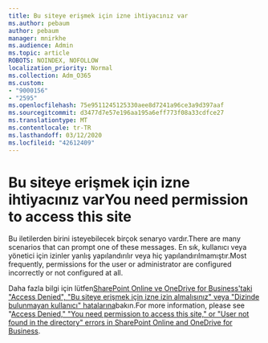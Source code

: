 ```yaml
---
title: Bu siteye erişmek için izne ihtiyacınız var
ms.author: pebaum
author: pebaum
manager: mnirkhe
ms.audience: Admin
ms.topic: article
ROBOTS: NOINDEX, NOFOLLOW
localization_priority: Normal
ms.collection: Adm_O365
ms.custom:
- "9000156"
- "2595"
ms.openlocfilehash: 75e9511245125330aee8d7241a96ce3a9d397aaf
ms.sourcegitcommit: d3477d7e57e196aa195a6eff773f08a33cdfce27
ms.translationtype: MT
ms.contentlocale: tr-TR
ms.lasthandoff: 03/12/2020
ms.locfileid: "42612409"
---
```

# <a name="you-need-permission-to-access-this-site"></a><span data-ttu-id="2e0d0-102">Bu siteye erişmek için izne ihtiyacınız var</span><span class="sxs-lookup"><span data-stu-id="2e0d0-102">You need permission to access this site</span></span>

<span data-ttu-id="2e0d0-103">Bu iletilerden birini isteyebilecek birçok senaryo vardır.</span><span class="sxs-lookup"><span data-stu-id="2e0d0-103">There are many scenarios that can prompt one of these messages.</span></span> <span data-ttu-id="2e0d0-104">En sık, kullanıcı veya yönetici için izinler yanlış yapılandırılır veya hiç yapılandırılmamıştır.</span><span class="sxs-lookup"><span data-stu-id="2e0d0-104">Most frequently, permissions for the user or administrator are configured incorrectly or not configured at all.</span></span> 

<span data-ttu-id="2e0d0-105">Daha fazla bilgi için lütfen[SharePoint Online ve OneDrive for Business'taki "Access Denied", "Bu siteye erişmek için izne izin almalısınız" veya "Dizinde bulunmayan kullanıcı" hatalarına](https://docs.microsoft.com/sharepoint/support/administration/access-denied-or-need-permission-error-sharepoint-online-or-onedrive-for-business)bakın.</span><span class="sxs-lookup"><span data-stu-id="2e0d0-105">For more information, please see "[Access Denied," "You need permission to access this site," or "User not found in the directory" errors in SharePoint Online and OneDrive for Business](https://docs.microsoft.com/sharepoint/support/administration/access-denied-or-need-permission-error-sharepoint-online-or-onedrive-for-business).</span></span>
